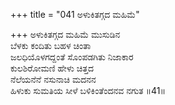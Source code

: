 +++
title = "041 ಅಳುಕಿತಗ್ಗದ ಮಹಿಮೆ"

+++
ಅಳುಕಿತಗ್ಗದ ಮಹಿಮೆ ಮುಸುಡಿನ  
ಬೆಳಕು ಕಂದಿತು ಬಹಳ ಚಿಂತಾ  
ಜಲಧಿಯೊಳಗದ್ದಂತೆ ಸೊಂಪಡಗಿತು ನಿಜಾಕಾರ  
ಕುಲಶಿರೋಮಣಿ ಹೇಳು ಚಿತ್ತದ  
ನೆಲೆಯನೆನೆ ನಸುನಾಚಿ ಮದನನ  
ಹಿಳುಕು ಸುಮತಿಯ ಸೀಳೆ ಬಳಿಕಿಂತೆಂದನವ ನಗುತ       ॥41॥